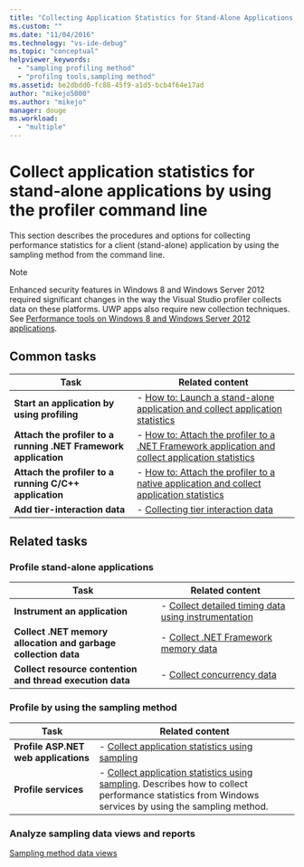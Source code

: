 ```yaml
---
title: "Collecting Application Statistics for Stand-Alone Applications by Using the Profiler Command Line | Microsoft Docs"
ms.custom: ""
ms.date: "11/04/2016"
ms.technology: "vs-ide-debug"
ms.topic: "conceptual"
helpviewer_keywords: 
  - "sampling profiling method"
  - "profilng tools,sampling method"
ms.assetid: be2dbdd0-fc88-45f9-a1d5-bcb4f64e17ad
author: "mikejo5000"
ms.author: "mikejo"
manager: douge
ms.workload: 
  - "multiple"
---
```

# Collect application statistics for stand-alone applications by using the profiler command line
This section describes the procedures and options for collecting performance statistics for a client (stand-alone) application by using the sampling method from the command line.  
  
> [!NOTE]
>  Enhanced security features in Windows 8 and Windows Server 2012 required significant changes in the way the Visual Studio profiler collects data on these platforms. UWP apps also require new collection techniques. See [Performance tools on Windows 8 and Windows Server 2012 applications](../profiling/performance-tools-on-windows-8-and-windows-server-2012-applications.md).  
  
## Common tasks  
  
|Task|Related content|  
|----------|---------------------|  
|**Start an application by using profiling**|-   [How to: Launch a stand-alone application and collect application statistics](../profiling/how-to-launch-a-stand-alone-app-and-collect-application-statistics.md)|  
|**Attach the profiler to a running .NET Framework application**|-   [How to: Attach the profiler to a .NET Framework application and collect application statistics](../profiling/how-to-attach-the-profiler-to-a-dotnet-app-and-collect-application-statistics.md)|  
|**Attach the profiler to a running C/C++ application**|-   [How to: Attach the profiler to a native application and collect application statistics](../profiling/how-to-attach-the-profiler-to-a-native-app-and-collect-application-statistics.md)|  
|**Add tier-interaction data**|-   [Collecting tier interaction data](../profiling/adding-tier-interaction-data-from-the-command-line.md)|  
  
## Related tasks  
  
### Profile stand-alone applications  
  
|Task|Related content|  
|----------|---------------------|  
|**Instrument an application**|-   [Collect detailed timing data using instrumentation](../profiling/collecting-detailed-timing-data-for-a-stand-alone-application.md)|  
|**Collect .NET memory allocation and garbage collection data**|-   [Collect .NET Framework memory data](../profiling/collecting-dotnet-framework-memory-data-for-stand-alone-applications.md)|  
|**Collect resource contention and thread execution data**|-   [Collect concurrency data](../profiling/collecting-concurrency-data-for-stand-alone-applications.md)|  
  
### Profile by using the sampling method  
  
|Task|Related content|  
|----------|---------------------|  
|**Profile ASP.NET web applications**|-   [Collect application statistics using sampling](../profiling/collecting-application-statistics-for-aspnet-using-the-profiler-sampling-method.md)|  
|**Profile services**|-   [Collect application statistics using sampling](../profiling/collecting-application-statistics-for-services-by-using-the-profiler-sampling-method.md). Describes how to collect performance statistics from Windows services by using the sampling method.|  
  
### Analyze sampling data views and reports  
 [Sampling method data views](../profiling/profiler-sampling-method-data-views.md)

